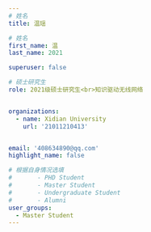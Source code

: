 ```yaml
---
# 姓名
title: 温瑶

# 姓名
first_name: 温
last_name: 2021

superuser: false

# 硕士研究生
role: 2021级硕士研究生<br>知识驱动无线网络


organizations:
  - name: Xidian University
    url: '21011210413'


email: '408634890@qq.com'
highlight_name: false

# 根据自身情况选填
#       - PHD Student
#       - Master Student
#       - Undergraduate Student
#       - Alumni
user_groups:
  - Master Student
---
```

